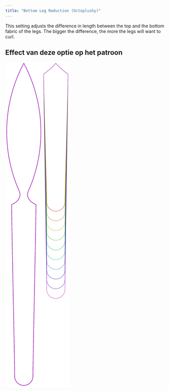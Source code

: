 ```yaml
---
title: "Bottom Leg Reduction (Octoplushy)"
---
```


This setting adjusts the difference in length between the top and the bottom fabric of the legs. The bigger the difference, the more the legs will want to curl.

## Effect van deze optie op het patroon

![Deze afbeelding toont het effect van deze optie door meerdere varianten die een andere waarde hebben voor deze optie te vervangen](octoplushy_bottomlegreductionplushy_sample.svg "Effect van deze optie op het patroon")
